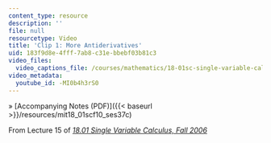 ```yaml
---
content_type: resource
description: ''
file: null
resourcetype: Video
title: 'Clip 1: More Antiderivatives'
uid: 183f9d8e-4fff-7ab8-c31e-bbebf03b81c3
video_files:
  video_captions_file: /courses/mathematics/18-01sc-single-variable-calculus-fall-2010/unit-2-applications-of-differentiation/part-c-mean-value-theorem-antiderivatives-and-differential-equations/session-37-antiderivatives/clip-1-more-antiderivatives/-MI0b4h3rS0.vtt
video_metadata:
  youtube_id: -MI0b4h3rS0
---
```


» [Accompanying Notes (PDF)]({{< baseurl >}}/resources/mit18_01scf10_ses37c)

From Lecture 15 of [_18.01 Single Variable Calculus, Fall 2006_](/courses/18-01-single-variable-calculus-fall-2006/pages/video-lectures)